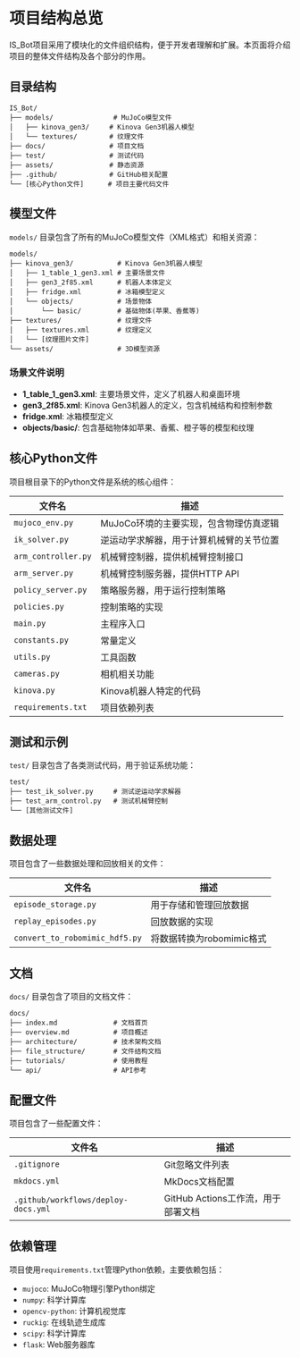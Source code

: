 # 项目结构总览

IS_Bot项目采用了模块化的文件组织结构，便于开发者理解和扩展。本页面将介绍项目的整体文件结构及各个部分的作用。

## 目录结构

```
IS_Bot/
├── models/               # MuJoCo模型文件
│   ├── kinova_gen3/     # Kinova Gen3机器人模型
│   └── textures/        # 纹理文件
├── docs/                # 项目文档
├── test/                # 测试代码
├── assets/              # 静态资源
├── .github/             # GitHub相关配置
└── [核心Python文件]      # 项目主要代码文件
```

## 模型文件

`models/` 目录包含了所有的MuJoCo模型文件（XML格式）和相关资源：

```
models/
├── kinova_gen3/           # Kinova Gen3机器人模型
│   ├── 1_table_1_gen3.xml # 主要场景文件
│   ├── gen3_2f85.xml      # 机器人本体定义
│   ├── fridge.xml         # 冰箱模型定义
│   └── objects/           # 场景物体
│       └── basic/         # 基础物体(苹果、香蕉等)
├── textures/              # 纹理文件
│   ├── textures.xml       # 纹理定义
│   └── [纹理图片文件]
└── assets/                # 3D模型资源
```

### 场景文件说明

- **1_table_1_gen3.xml**: 主要场景文件，定义了机器人和桌面环境
- **gen3_2f85.xml**: Kinova Gen3机器人的定义，包含机械结构和控制参数
- **fridge.xml**: 冰箱模型定义
- **objects/basic/**: 包含基础物体如苹果、香蕉、橙子等的模型和纹理

## 核心Python文件

项目根目录下的Python文件是系统的核心组件：

| 文件名 | 描述 |
|-------|------|
| `mujoco_env.py` | MuJoCo环境的主要实现，包含物理仿真逻辑 |
| `ik_solver.py` | 逆运动学求解器，用于计算机械臂的关节位置 |
| `arm_controller.py` | 机械臂控制器，提供机械臂控制接口 |
| `arm_server.py` | 机械臂控制服务器，提供HTTP API |
| `policy_server.py` | 策略服务器，用于运行控制策略 |
| `policies.py` | 控制策略的实现 |
| `main.py` | 主程序入口 |
| `constants.py` | 常量定义 |
| `utils.py` | 工具函数 |
| `cameras.py` | 相机相关功能 |
| `kinova.py` | Kinova机器人特定的代码 |
| `requirements.txt` | 项目依赖列表 |

## 测试和示例

`test/` 目录包含了各类测试代码，用于验证系统功能：

```
test/
├── test_ik_solver.py     # 测试逆运动学求解器
├── test_arm_control.py   # 测试机械臂控制
└── [其他测试文件]
```

## 数据处理

项目包含了一些数据处理和回放相关的文件：

| 文件名 | 描述 |
|-------|------|
| `episode_storage.py` | 用于存储和管理回放数据 |
| `replay_episodes.py` | 回放数据的实现 |
| `convert_to_robomimic_hdf5.py` | 将数据转换为robomimic格式 |

## 文档

`docs/` 目录包含了项目的文档文件：

```
docs/
├── index.md              # 文档首页
├── overview.md           # 项目概述
├── architecture/         # 技术架构文档
├── file_structure/       # 文件结构文档
├── tutorials/            # 使用教程
└── api/                  # API参考
```

## 配置文件

项目包含了一些配置文件：

| 文件名 | 描述 |
|-------|------|
| `.gitignore` | Git忽略文件列表 |
| `mkdocs.yml` | MkDocs文档配置 |
| `.github/workflows/deploy-docs.yml` | GitHub Actions工作流，用于部署文档 |

## 依赖管理

项目使用`requirements.txt`管理Python依赖，主要依赖包括：

- `mujoco`: MuJoCo物理引擎Python绑定
- `numpy`: 科学计算库
- `opencv-python`: 计算机视觉库
- `ruckig`: 在线轨迹生成库
- `scipy`: 科学计算库
- `flask`: Web服务器库 
